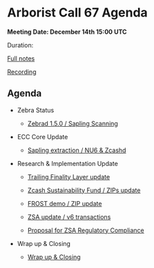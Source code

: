 # Arborist Call 67 Agenda

**Meeting Date: December 14th 15:00 UTC**

Duration: 

[Full notes](https://github.com/ZcashCommunityGrants/arboretum-notes/blob/main/AllArboristCallNotes/Arborist%20Call%2067-Notes.md)

[Recording](https://www.youtube.com/watch?v=vbG7-E32nj4)


## Agenda

+ Zebra Status 

     - [Zebrad 1.5.0 / Sapling Scanning ](https://github.com/ZcashCommunityGrants/arboretum-notes/blob/main/AllArboristCallNotes/Arborist%20Call%2067-Notes.md#1-zebra-update---zebrad-150--sapling-scanning)



+ ECC Core Update 

     - [Sapling extraction / NU6 & Zcashd](https://github.com/ZcashCommunityGrants/arboretum-notes/blob/main/AllArboristCallNotes/Arborist%20Call%2067-Notes.md#2-ecc-update---sapling-extraction--nu6--zcashd)




+ Research & Implementation Update 

     - [Trailing Finality Layer update](https://github.com/ZcashCommunityGrants/arboretum-notes/blob/main/AllArboristCallNotes/Arborist%20Call%2067-Notes.md#3-research--implementation-updates-i-trailing-finality-layer-update)

     - [Zcash Sustainability Fund / ZIPs update](https://github.com/ZcashCommunityGrants/arboretum-notes/blob/main/AllArboristCallNotes/Arborist%20Call%2067-Notes.md#3-research--implementation-updates-ii-zcash-sustainability-fund--zips-update)

     - [FROST demo / ZIP update](https://github.com/ZcashCommunityGrants/arboretum-notes/blob/main/AllArboristCallNotes/Arborist%20Call%2067-Notes.md#3-research--implementation-updates-iii-frost-demo--zip-update)

     - [ZSA update / v6 transactions](https://github.com/ZcashCommunityGrants/arboretum-notes/blob/main/AllArboristCallNotes/Arborist%20Call%2067-Notes.md#3-research--implementation-updates-iv-zsa-update--v6-transactions)

     - [Proposal for ZSA Regulatory Compliance](https://github.com/ZcashCommunityGrants/arboretum-notes/blob/main/AllArboristCallNotes/Arborist%20Call%2067-Notes.md#3-research--implementation-updates-v-proposal-for-zsa-regulatory-compliance)


+ Wrap up & Closing
     
     - [Wrap up & Closing](https://github.com/ZcashCommunityGrants/arboretum-notes/blob/main/AllArboristCallNotes/Arborist%20Call%2067-Notes.md#4-wrap-up-and-closing)
